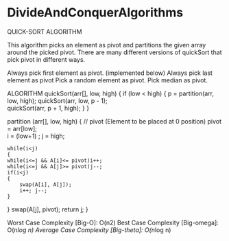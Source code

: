# DivideAndConquerAlgorithms

QUICK-SORT ALGORITHM

This algorithm picks an element as pivot and partitions the given array around the picked pivot. There are many different versions of quickSort that pick pivot in different ways.

Always pick first element as pivot. (implemented below)
Always pick last element as pivot 
Pick a random element as pivot.
Pick median as pivot.

ALGORITHM
quickSort(arr[], low, high)
{
    if (low < high)
    {
        p = partition(arr, low, high);
        quickSort(arr, low, p - 1);  
        quickSort(arr, p + 1, high); 
    }
}

partition (arr[], low, high)
{
    // pivot (Element to be placed at 0 position)
    pivot = arr[low];  
    i = (low+1) ;
    j = high;

    while(i<j)
    {
	while(i<=j && A[i]<= pivot)i++;
	while(i<=j && A[j]>= pivot)j--;
	if(i<j)
	{
		swap(A[i], A[j]);
		i++; j--;
	}	
   }
    swap(A[j], pivot);
    return j;
}


Worst Case Complexity [Big-O]: O(n2)
Best Case Complexity [Big-omega]: O(n*log n)
Average Case Complexity [Big-theta]: O(n*log n)